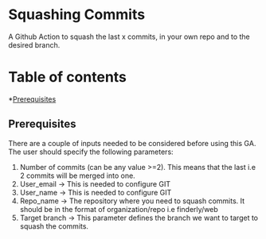 Squashing Commits
=================

A Github Action to squash the last x commits, in your own repo and to the desired branch.

Table of contents
=================

*[Prerequisites](#prerequisites)


## Prerequisites

There are a couple of inputs needed to be considered before using this GA.
The user should specify the following parameters:
1.  Number of commits (can be any value >=2). This means that the last i.e 2 commits will be merged into one.
2. User_email -> This is needed to configure GIT
3. User_name -> This is needed to configure GIT
4. Repo_name -> The repository where you need to squash commits. It should be in the format of organization/repo i.e finderly/web
5. Target branch -> This parameter defines the branch we want to target to squash the commits.

